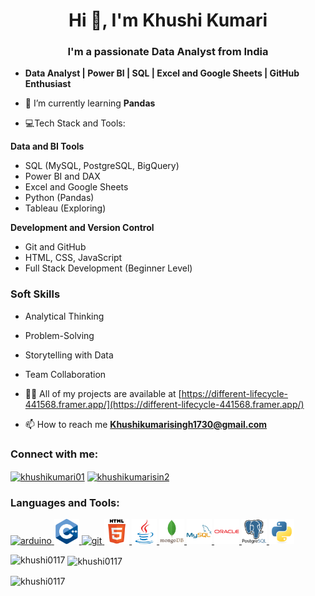 <h1 align="center">Hi 👋, I'm Khushi Kumari</h1>
<h3 align="center">I'm a passionate Data Analyst from India</h3>

- **Data Analyst | Power BI | SQL | Excel and Google Sheets | GitHub Enthusiast**
  
- 🌱 I’m currently learning **Pandas**

- 💻Tech Stack and Tools:

**Data and BI Tools**
- SQL (MySQL, PostgreSQL, BigQuery)
- Power BI and DAX
- Excel and Google Sheets
- Python (Pandas)
- Tableau (Exploring)

**Development and Version Control**
- Git and GitHub
- HTML, CSS, JavaScript
- Full Stack Development (Beginner Level)

### Soft Skills
- Analytical Thinking
- Problem-Solving
- Storytelling with Data
- Team Collaboration

- 👨‍💻 All of my projects are available at [https://different-lifecycle-441568.framer.app/](https://different-lifecycle-441568.framer.app/)

- 📫 How to reach me **Khushikumarisingh1730@gmail.com**

<h3 align="left">Connect with me:</h3>
<p align="left">
<a href="https://linkedin.com/in/khushikumari01" target="blank"><img align="center" src="https://raw.githubusercontent.com/rahuldkjain/github-profile-readme-generator/master/src/images/icons/Social/linked-in-alt.svg" alt="khushikumari01" height="30" width="40" /></a>
<a href="https://www.hackerrank.com/khushikumarisin2" target="blank"><img align="center" src="https://raw.githubusercontent.com/rahuldkjain/github-profile-readme-generator/master/src/images/icons/Social/hackerrank.svg" alt="khushikumarisin2" height="30" width="40" /></a>
</p>

<h3 align="left">Languages and Tools:</h3>
<p align="left"> <a href="https://www.arduino.cc/" target="_blank" rel="noreferrer"> <img src="https://cdn.worldvectorlogo.com/logos/arduino-1.svg" alt="arduino" width="40" height="40"/> </a> <a href="https://www.w3schools.com/cpp/" target="_blank" rel="noreferrer"> <img src="https://raw.githubusercontent.com/devicons/devicon/master/icons/cplusplus/cplusplus-original.svg" alt="cplusplus" width="40" height="40"/> </a> <a href="https://git-scm.com/" target="_blank" rel="noreferrer"> <img src="https://www.vectorlogo.zone/logos/git-scm/git-scm-icon.svg" alt="git" width="40" height="40"/> </a> <a href="https://www.w3.org/html/" target="_blank" rel="noreferrer"> <img src="https://raw.githubusercontent.com/devicons/devicon/master/icons/html5/html5-original-wordmark.svg" alt="html5" width="40" height="40"/> </a> <a href="https://www.java.com" target="_blank" rel="noreferrer"> <img src="https://raw.githubusercontent.com/devicons/devicon/master/icons/java/java-original.svg" alt="java" width="40" height="40"/> </a> <a href="https://www.mongodb.com/" target="_blank" rel="noreferrer"> <img src="https://raw.githubusercontent.com/devicons/devicon/master/icons/mongodb/mongodb-original-wordmark.svg" alt="mongodb" width="40" height="40"/> </a> <a href="https://www.mysql.com/" target="_blank" rel="noreferrer"> <img src="https://raw.githubusercontent.com/devicons/devicon/master/icons/mysql/mysql-original-wordmark.svg" alt="mysql" width="40" height="40"/> </a> <a href="https://www.oracle.com/" target="_blank" rel="noreferrer"> <img src="https://raw.githubusercontent.com/devicons/devicon/master/icons/oracle/oracle-original.svg" alt="oracle" width="40" height="40"/> </a> <a href="https://www.postgresql.org" target="_blank" rel="noreferrer"> <img src="https://raw.githubusercontent.com/devicons/devicon/master/icons/postgresql/postgresql-original-wordmark.svg" alt="postgresql" width="40" height="40"/> </a> <a href="https://www.python.org" target="_blank" rel="noreferrer"> <img src="https://raw.githubusercontent.com/devicons/devicon/master/icons/python/python-original.svg" alt="python" width="40" height="40"/> </a> </p>

<p><img align="left" src="https://github-readme-stats.vercel.app/api/top-langs?username=khushi0117&show_icons=true&locale=en&layout=compact" alt="khushi0117" /></p>

<p>&nbsp;<img align="center" src="https://github-readme-stats.vercel.app/api?username=khushi0117&show_icons=true&locale=en" alt="khushi0117" /></p>

<p><img align="center" src="https://github-readme-streak-stats.herokuapp.com/?user=khushi0117&" alt="khushi0117" /></p>
